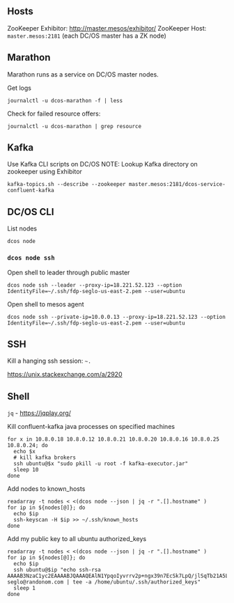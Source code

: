 ## Hosts

ZooKeeper Exhibitor: http://master.mesos/exhibitor/
ZooKeeper Host: `master.mesos:2181` (each DC/OS master has a ZK node)

## Marathon

Marathon runs as a service on DC/OS master nodes.

Get logs

`journalctl -u dcos-marathon -f | less`

Check for failed resource offers:

`journalctl -u dcos-marathon | grep resource`

## Kafka

Use Kafka CLI scripts on DC/OS
NOTE: Lookup Kafka directory on zookeeper using Exhibitor

`kafka-topics.sh --describe --zookeeper master.mesos:2181/dcos-service-confluent-kafka`

## DC/OS CLI

List nodes

`dcos node`

### `dcos node ssh`

Open shell to leader through public master

`dcos node ssh --leader --proxy-ip=18.221.52.123 --option IdentityFile=~/.ssh/fdp-seglo-us-east-2.pem --user=ubuntu`

Open shell to mesos agent

`dcos node ssh --private-ip=10.0.0.13 --proxy-ip=18.221.52.123 --option IdentityFile=~/.ssh/fdp-seglo-us-east-2.pem --user=ubuntu`

## SSH

Kill a hanging ssh session: `~.`

https://unix.stackexchange.com/a/2920

## Shell

`jq` - https://jqplay.org/

Kill confluent-kafka java processes on specified machines

```
for x in 10.8.0.18 10.8.0.12 10.8.0.21 10.8.0.20 10.8.0.16 10.8.0.25 10.8.0.24; do
  echo $x
  # kill kafka brokers
  ssh ubuntu@$x "sudo pkill -u root -f kafka-executor.jar"
  sleep 10
done
```

Add nodes to known_hosts

```
readarray -t nodes < <(dcos node --json | jq -r ".[].hostname" )
for ip in ${nodes[@]}; do
  echo $ip
  ssh-keyscan -H $ip >> ~/.ssh/known_hosts
done
```

Add my public key to all ubuntu authorized_keys

```
readarray -t nodes < <(dcos node --json | jq -r ".[].hostname" )
for ip in ${nodes[@]}; do
  echo $ip
  ssh ubuntu@$ip "echo ssh-rsa AAAAB3NzaC1yc2EAAAABJQAAAQEAlN1YpqoIyvrrv2p+ngx39n7EcSk7LpQ/jlSqTb21A5LAwOOQZGB1KPtEXCiek262eMuzpLRqrxBjOP4yqrJxpn9Rj4ZrXdGKu/ddxnnjQHu3/LpMUtr2v4LEgMsWzQWTEnPkIMTZbupVCv/+osJH9Grs4soxm5pXa/6+FClbldWIQoFfli9BaQ//0T2GXg15pXFCprMcEzw+PrtguN5mffFgTtS3G2SsEvjQZPiCu7K0yv4Cxzhu1VqgGZV4QNuUkUBPWIGnxEXvqESXErqcOpLSYslaDvYa6Sn720VRD0fM0LqL/2KSxSx4STXujk9Wzg20VQ3QA5cIIugUiwvBzw== seglo@randonom.com | tee -a /home/ubuntu/.ssh/authorized_keys"
  sleep 1
done
```
